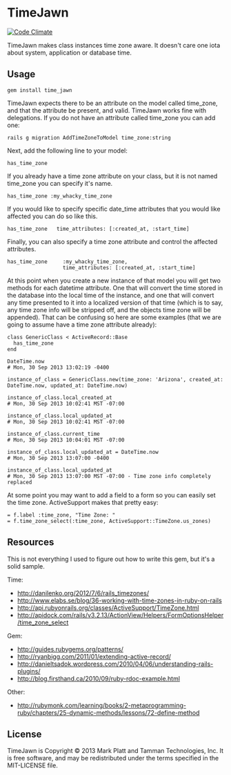 TimeJawn
========
[![Code Climate](https://codeclimate.com/github/Tamman/time_jawn.png)](https://codeclimate.com/github/Tamman/time_jawn)


TimeJawn makes class instances time zone aware. It doesn't care one iota about system, application or database time.

Usage
--------------
```
gem install time_jawn
```

TimeJawn expects there to be an attribute on the model called time_zone, and that the attribute be present, and valid. TimeJawn works fine with delegations. If you do not have an attribute called time_zone you can add one:

```
rails g migration AddTimeZoneToModel time_zone:string
```

Next, add the following line to your model:

```
has_time_zone
```

If you already have a time zone attribute on your class, but it is not named time_zone you can specify it's name.

```
has_time_zone :my_whacky_time_zone
```

If you would like to specify specific date_time attributes that you would like affected you can do so like this.

```
has_time_zone   time_attributes: [:created_at, :start_time]
```

Finally, you can also specify a time zone attribute and control the affected attributes.

```
has_time_zone     :my_whacky_time_zone,
                  time_attributes: [:created_at, :start_time]
```

At this point when you create a new instance of that model you will get two methods for each datetime attribute. One that will convert the time stored in the database into the local time of the instance, and one that will convert any time presented to it into a localized version of that time (which is to say, any time zone info will be stripped off, and the objects time zone will be appended). That can be confusing so here are some examples (that we are going to assume have a time zone attribute already):

```
class GenericClass < ActiveRecord::Base
  has_time_zone
end

DateTime.now
# Mon, 30 Sep 2013 13:02:19 -0400

instance_of_class = GenericClass.new(time_zone: 'Arizona', created_at: DateTime.now, updated_at: DateTime.now)

instance_of_class.local_created_at
# Mon, 30 Sep 2013 10:02:41 MST -07:00

instance_of_class.local_updated_at
# Mon, 30 Sep 2013 10:02:41 MST -07:00

instance_of_class.current_time 
# Mon, 30 Sep 2013 10:04:01 MST -07:00

instance_of_class.local_updated_at = DateTime.now
# Mon, 30 Sep 2013 13:07:00 -0400

instance_of_class.local_updated_at
# Mon, 30 Sep 2013 13:07:00 MST -07:00 - Time zone info completely replaced
```

At some point you may want to add a field to a form so you can easily set the time zone. ActiveSupport makes that pretty easy:

```
= f.label :time_zone, "Time Zone: "
= f.time_zone_select(:time_zone, ActiveSupport::TimeZone.us_zones)
```

Resources
---------

This is not everything I used to figure out how to write this gem, but it's a solid sample.

Time:

 - http://danilenko.org/2012/7/6/rails_timezones/
 - http://www.elabs.se/blog/36-working-with-time-zones-in-ruby-on-rails
 - http://api.rubyonrails.org/classes/ActiveSupport/TimeZone.html
 - http://apidock.com/rails/v3.2.13/ActionView/Helpers/FormOptionsHelper/time_zone_select

Gem:

 - http://guides.rubygems.org/patterns/
 - http://ryanbigg.com/2011/01/extending-active-record/
 - http://danieltsadok.wordpress.com/2010/04/06/understanding-rails-plugins/
 - http://blog.firsthand.ca/2010/09/ruby-rdoc-example.html
 
Other:

- http://rubymonk.com/learning/books/2-metaprogramming-ruby/chapters/25-dynamic-methods/lessons/72-define-method

License
-------
TimeJawn is Copyright © 2013 Mark Platt and Tamman Technologies, Inc. It is free software, and may be redistributed under the terms specified in the MIT-LICENSE file.
